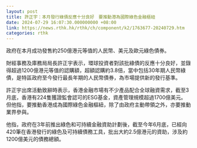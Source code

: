 ```yaml
---
layout: post
title: 許正宇：本月發行綠債反應十分良好　要推動港為國際綠色金融樞紐
date: 2024-07-29 16:07:30.000000000 +08:00
link: https://news.rthk.hk/rthk/ch/component/k2/1763677-20240729.htm
categories: rthk
---
```


政府在本月成功發售約250億港元等值的人民幣、美元及歐元綠色債券。

財經事務及庫務局局長許正宇表示，環球投資者對該批綠債的反應十分良好，並錄得超過1200億港元等值的認購額，超額認購約3.8倍，當中包括30年期人民幣綠債，是特區政府至今發行最長年期的人民幣債券，為市場提供新的發行基準。

許正宇出席活動致辭時表示，香港金融市場有不少產品配合全球融資需求，截至3月底，香港有224隻獲證監會認可的ESG基金，資產管理規模超過1700億美元。但他指，要推動香港成為國際綠色金融樞紐，除了由政府主動帶領之外，亦要推動業界參與。

他指，政府在3年前推出綠色和可持續金融資助計劃後，截至今年6月底，已經向420筆在香港發行的綠色及可持續債務工具，批出大約2.5億港元的資助，涉及約1200億美元的債務總額。
